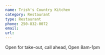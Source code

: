 ```yaml
---
name: Trish's Country Kitchen
category: Restaurant
type: Restaurant
phone: 250-832-0072
email: 
url: 
---
```


Open for take-out, call ahead, Open 8am-1pm